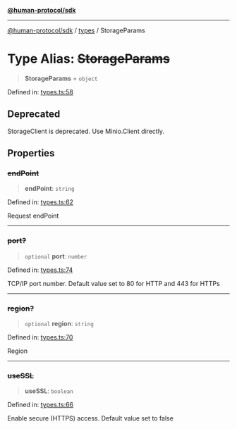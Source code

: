 [**@human-protocol/sdk**](../../README.md)

***

[@human-protocol/sdk](../../modules.md) / [types](../README.md) / StorageParams

# Type Alias: ~~StorageParams~~

> **StorageParams** = `object`

Defined in: [types.ts:58](https://github.com/humanprotocol/human-protocol/blob/36a82d86df8ff0c729bd9c2ab3a0bb0641086da4/packages/sdk/typescript/human-protocol-sdk/src/types.ts#L58)

## Deprecated

StorageClient is deprecated. Use Minio.Client directly.

## Properties

### ~~endPoint~~

> **endPoint**: `string`

Defined in: [types.ts:62](https://github.com/humanprotocol/human-protocol/blob/36a82d86df8ff0c729bd9c2ab3a0bb0641086da4/packages/sdk/typescript/human-protocol-sdk/src/types.ts#L62)

Request endPoint

***

### ~~port?~~

> `optional` **port**: `number`

Defined in: [types.ts:74](https://github.com/humanprotocol/human-protocol/blob/36a82d86df8ff0c729bd9c2ab3a0bb0641086da4/packages/sdk/typescript/human-protocol-sdk/src/types.ts#L74)

TCP/IP port number. Default value set to 80 for HTTP and 443 for HTTPs

***

### ~~region?~~

> `optional` **region**: `string`

Defined in: [types.ts:70](https://github.com/humanprotocol/human-protocol/blob/36a82d86df8ff0c729bd9c2ab3a0bb0641086da4/packages/sdk/typescript/human-protocol-sdk/src/types.ts#L70)

Region

***

### ~~useSSL~~

> **useSSL**: `boolean`

Defined in: [types.ts:66](https://github.com/humanprotocol/human-protocol/blob/36a82d86df8ff0c729bd9c2ab3a0bb0641086da4/packages/sdk/typescript/human-protocol-sdk/src/types.ts#L66)

Enable secure (HTTPS) access. Default value set to false
